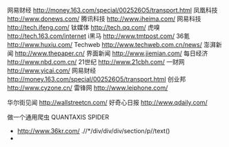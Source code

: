 网易财经 http://money.163.com/special/002526O5/transport.html
凤凰科技 http://www.donews.com/
腾讯科技 http://www.iheima.com/
网易科技 http://tech.ifeng.com/
钛媒体 http://tech.qq.com/
虎嗅 http://tech.163.com/internet
i黑马 http://www.tmtpost.com/
36氪 http://www.huxiu.com/
Techweb http://www.techweb.com.cn/news/
澎湃新闻 http://www.thepaper.cn/
界面新闻 http://www.jiemian.com/
每日经济 http://www.nbd.com.cn/
21世纪 http://www.21cbh.com/
一财网 http://www.yicai.com/
网易财经 http://money.163.com/special/002526O5/transport.html
创业邦 http://www.cyzone.cn/
雷锋网 http://www.leiphone.com/

华尔街见闻 http://wallstreetcn.com/
好奇心日报 http://www.qdaily.com/

做一个通用爬虫 QUANTAXIS SPIDER

* http://www.36kr.com/     .//*/div/div/div/section/p//text()
* 